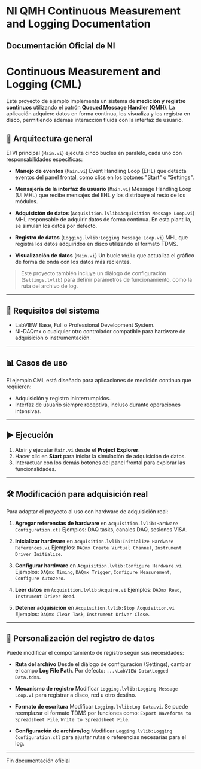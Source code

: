 # NI QMH Continuous Measurement and Logging Documentation

## Documentación Oficial de NI

# Continuous Measurement and Logging (CML)

Este proyecto de ejemplo implementa un sistema de **medición y registro continuos** utilizando el patrón **Queued Message Handler (QMH)**. La aplicación adquiere datos en forma continua, los visualiza y los registra en disco, permitiendo además interacción fluida con la interfaz de usuario.

## 🧩 Arquitectura general

El VI principal (`Main.vi`) ejecuta cinco bucles en paralelo, cada uno con responsabilidades específicas:

* **Manejo de eventos** (`Main.vi`)
  Event Handling Loop (EHL) que detecta eventos del panel frontal, como clics en los botones "Start" o "Settings".

* **Mensajería de la interfaz de usuario** (`Main.vi`)
  Message Handling Loop (UI MHL) que recibe mensajes del EHL y los distribuye al resto de los módulos.

* **Adquisición de datos** (`Acquisition.lvlib:Acquisition Message Loop.vi`)
  MHL responsable de adquirir datos de forma continua. En esta plantilla, se simulan los datos por defecto.

* **Registro de datos** (`Logging.lvlib:Logging Message Loop.vi`)
  MHL que registra los datos adquiridos en disco utilizando el formato TDMS.

* **Visualización de datos** (`Main.vi`)
  Un bucle `While` que actualiza el gráfico de forma de onda con los datos más recientes.

> Este proyecto también incluye un diálogo de configuración (`Settings.lvlib`) para definir parámetros de funcionamiento, como la ruta del archivo de log.

---

## 🧰 Requisitos del sistema

* LabVIEW Base, Full o Professional Development System.
* NI-DAQmx o cualquier otro controlador compatible para hardware de adquisición o instrumentación.

---

## 📊 Casos de uso

El ejemplo CML está diseñado para aplicaciones de medición continua que requieren:

* Adquisición y registro ininterrumpidos.
* Interfaz de usuario siempre receptiva, incluso durante operaciones intensivas.

---

## ▶️ Ejecución

1. Abrir y ejecutar `Main.vi` desde el **Project Explorer**.
2. Hacer clic en **Start** para iniciar la simulación de adquisición de datos.
3. Interactuar con los demás botones del panel frontal para explorar las funcionalidades.

---

## 🛠️ Modificación para adquisición real

Para adaptar el proyecto al uso con hardware de adquisición real:

1. **Agregar referencias de hardware** en
   `Acquisition.lvlib:Hardware Configuration.ctl`
   Ejemplos: DAQ tasks, canales DAQ, sesiones VISA.

2. **Inicializar hardware** en
   `Acquisition.lvlib:Initialize Hardware References.vi`
   Ejemplos: `DAQmx Create Virtual Channel`, `Instrument Driver Initialize`.

3. **Configurar hardware** en
   `Acquisition.lvlib:Configure Hardware.vi`
   Ejemplos: `DAQmx Timing`, `DAQmx Trigger`, `Configure Measurement`, `Configure Autozero`.

4. **Leer datos** en
   `Acquisition.lvlib:Acquire.vi`
   Ejemplos: `DAQmx Read`, `Instrument Driver Read`.

5. **Detener adquisición** en
   `Acquisition.lvlib:Stop Acquisition.vi`
   Ejemplos: `DAQmx Clear Task`, `Instrument Driver Close`.

---

## 📝 Personalización del registro de datos

Puede modificar el comportamiento de registro según sus necesidades:

* **Ruta del archivo**
  Desde el diálogo de configuración (Settings), cambiar el campo **Log File Path**. Por defecto:
  `...\LabVIEW Data\Logged Data.tdms`.

* **Mecanismo de registro**
  Modificar `Logging.lvlib:Logging Message Loop.vi` para registrar a disco, red u otro destino.

* **Formato de escritura**
  Modificar `Logging.lvlib:Log Data.vi`. Se puede reemplazar el formato TDMS por funciones como:
  `Export Waveforms to Spreadsheet File`, `Write to Spreadsheet File`.

* **Configuración de archivo/log**
  Modificar `Logging.lvlib:Logging Configuration.ctl` para ajustar rutas o referencias necesarias para el log.

---
Fin documentación oficial

